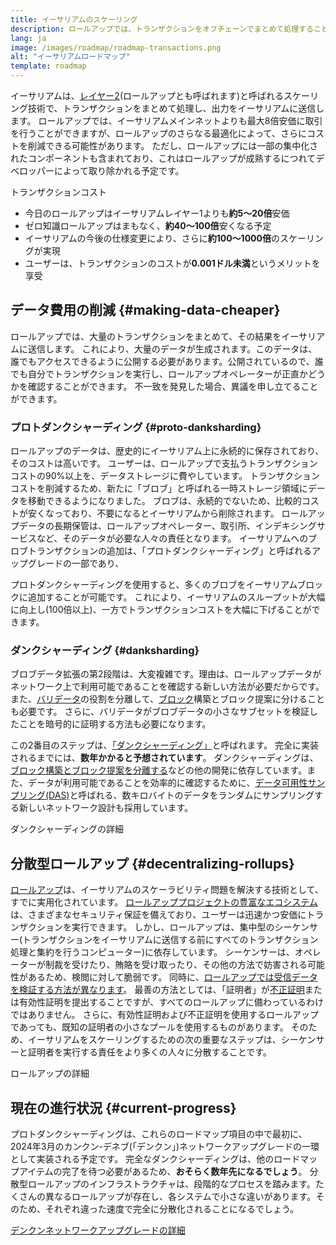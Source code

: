 ```yaml
---
title: イーサリアムのスケーリング
description: ロールアップでは、トランザクションをオフチェーンでまとめて処理することで、ユーザーのコスト削減を実現しています。 しかし、現在のロールアップでは、データを使用するコストが高く、トランザクションを安価にすることが難しいという課題があります。 これについては、プロトダンクシャーディングによって解決できます。
lang: ja
image: /images/roadmap/roadmap-transactions.png
alt: "イーサリアムロードマップ"
template: roadmap
---
```


イーサリアムは、[レイヤー2](/layer-2/#rollups)(ロールアップとも呼ばれます)と呼ばれるスケーリング技術で、トランザクションをまとめて処理し、出力をイーサリアムに送信します。 ロールアップでは、イーサリアムメインネットよりも最大8倍安価に取引を行うことができますが、ロールアップのさらなる最適化によって、さらにコストを削減できる可能性があります。 ただし、ロールアップには一部の集中化されたコンポーネントも含まれており、これはロールアップが成熟するにつれてデベロッパーによって取り除かれる予定です。

<Alert className="mb-8">
<AlertContent>
  <AlertTitle>トランザクションコスト</AlertTitle>
  <ul className="mb-0">
    <li>今日のロールアップはイーサリアムレイヤー1よりも<strong>約5～20倍</strong>安価</li>
    <li>ゼロ知識ロールアップはまもなく、<strong>約40～100倍</strong>安くなる予定</li>
    <li>イーサリアムの今後の仕様変更により、さらに<strong>約100～1000倍</strong>のスケーリングが実現</li>
    <li className="mb-0">ユーザーは、トランザクションのコストが<strong>0.001ドル未満</strong>というメリットを享受</li>
  </ul>
</AlertContent>
</Alert>

## データ費用の削減 {#making-data-cheaper}

ロールアップでは、大量のトランザクションをまとめて、その結果をイーサリアムに送信します。 これにより、大量のデータが生成されます。このデータは、誰でもアクセスできるように公開する必要があります。公開されているので、誰でも自分でトランザクションを実行し、ロールアップオペレーターが正直かどうかを確認することができます。 不一致を発見した場合、異議を申し立てることができます。

### プロトダンクシャーディング {#proto-danksharding}

ロールアップのデータは、歴史的にイーサリアム上に永続的に保存されており、そのコストは高いです。 ユーザーは、ロールアップで支払うトランザクションコストの90%以上を、データストレージに費やしています。 トランザクションコストを削減するため、新たに「ブロブ」と呼ばれる一時ストレージ領域にデータを移動できるようになりました。 ブロブは、永続的でないため、比較的コストが安くなっており、不要になるとイーサリアムから削除されます。 ロールアップデータの長期保管は、ロールアップオペレーター、取引所、インデキシングサービスなど、そのデータが必要な人々の責任となります。 イーサリアムへのブロブトランザクションの追加は、「プロトダンクシャーディング」と呼ばれるアップグレードの一部であり、

プロトダンクシャーディングを使用すると、多くのブロブをイーサリアムブロックに追加することが可能です。 これにより、イーサリアムのスループットが大幅に向上し(100倍以上)、一方でトランザクションコストを大幅に下げることができます。

### ダンクシャーディング {#danksharding}

ブロブデータ拡張の第2段階は、大変複雑です。理由は、ロールアップデータがネットワーク上で利用可能であることを確認する新しい方法が必要だからです。また、[バリデータ](/glossary/#validator)の役割を分離して、[ブロック](/glossary/#block)構築とブロック提案に分けることも必要です。 さらに、バリデータがブロブデータの小さなサブセットを検証したことを暗号的に証明する方法も必要になります。

この2番目のステップは、[「ダンクシャーディング」](/roadmap/danksharding/)と呼ばれます。 完全に実装されるまでには、**数年かかると予想されています**。 ダンクシャーディングは、[ブロック構築とブロック提案を分離する](/roadmap/pbs)などの他の開発に依存しています。また、データが利用可能であることを効率的に確認するために、[データ可用性サンプリング(DAS)](/developers/docs/data-availability)と呼ばれる、数キロバイトのデータをランダムにサンプリングする新しいネットワーク設計も採用しています。

<ButtonLink variant="outline-color" href="/roadmap/danksharding/">ダンクシャーディングの詳細</ButtonLink>

## 分散型ロールアップ {#decentralizing-rollups}

[ロールアップ](/layer-2)は、イーサリアムのスケーラビリティ問題を解決する技術として、すでに実用化されています。 [ロールアッププロジェクトの豊富なエコシステム](https://l2beat.com/scaling/tvl)は、さまざまなセキュリティ保証を備えており、ユーザーは迅速かつ安価にトランザクションを実行できます。 しかし、ロールアップは、集中型のシーケンサー(トランザクションをイーサリアムに送信する前にすべてのトランザクション処理と集約を行うコンピューター)に依存しています。 シーケンサーは、オペレーターが制裁を受けたり、賄賂を受け取ったり、その他の方法で妨害される可能性があるため、検閲に対して脆弱です。 同時に、[ロールアップでは受信データを検証する方法が異なります](https://l2beat.com)。 最善の方法としては、「証明者」が[不正証明](/glossary/#fraud-proof)または有効性証明を提出することですが、すべてのロールアップに備わっているわけではありません。 さらに、有効性証明および不正証明を使用するロールアップであっても、既知の証明者の小さなプールを使用するものがあります。 そのため、イーサリアムをスケーリングするための次の重要なステップは、シーケンサーと証明者を実行する責任をより多くの人々に分散することです。

<ButtonLink variant="outline-color" href="/developers/docs/scaling/">ロールアップの詳細</ButtonLink>

## 現在の進行状況 {#current-progress}

プロトダンクシャーディングは、これらのロードマップ項目の中で最初に、2024年3月のカンクン-デネブ(「デンクン」)ネットワークアップグレードの一環として実装される予定です。 完全なダンクシャーディングは、他のロードマップアイテムの完了を待つ必要があるため、**おそらく数年先になるでしょう**。 分散型ロールアップのインフラストラクチャは、段階的なプロセスを踏みます。たくさんの異なるロールアップが存在し、各システムで小さな違いがあります。そのため、それぞれ違った速度で完全に分散化されることになるでしょう。

[デンクンネットワークアップグレードの詳細](/roadmap/dencun/)

<QuizWidget quizKey="scaling" />
